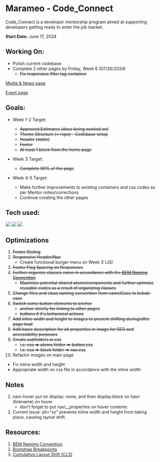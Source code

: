 # Marameo - Code_Connect

Code_Connect is a developer mentorship program aimed at supporting developers getting ready to enter the job market.

**Start Date:** June 17, 2024

## Working On:

- Polish current codebase
- Complete 2 other pages by Friday, Week 6 (07/26/2024)
  - <strike>Fix responsive filter tag container</strike>

[Media & News page](https://marameo-codeconnect.netlify.app/blocks/news-resource-page)

[Event page](https://marameo-codeconnect.netlify.app/blocks/events-page)

## Goals:

- Week 1-2 Target:

  - <strike>Approved Estimates (docs being worked on)</strike>
  - <strike>Theme Structure (+ repo) - Codebase setup</strike>
  - <strike>Header (static)</strike>
  - <strike>Footer</strike>
  - <strike>At least 1 block from the home page</strike>

- Week 3 Target:

  - <strike>Complete 90% of the page</strike>

- Week 4-5 Target:
  - Make further improvements to existing containers and css codes as per Mentor notes/corrections
  - Continue creating the other pages

## Tech used:

<img src="https://img.shields.io/badge/HTML5%20-%20?style=plastic&logo=html5&label=%E2%94%82&labelColor=rgba(15%2C%2066%2C%20110%2C%200.9)&color=rgba(20%2C%20132%2C%20167%2C%200.9)"> <img src="https://img.shields.io/badge/CSS3%20-%20?style=plastic&logo=css3&label=%E2%94%82&labelColor=rgba(15%2C%2066%2C%20110%2C%200.9)&color=rgba(20%2C%20132%2C%20167%2C%200.9)"/> <img src="https://img.shields.io/badge/JavaScript%20-%20?style=plastic&logo=javascript&label=%E2%94%82&labelColor=rgba(15%2C%2066%2C%20110%2C%200.9)&color=rgba(20%2C%20132%2C%20167%2C%200.9)"/>

## Optimizations

1. <strike>Footer Styling</strike>
2. <strike>Responsive Header/Nav</strike>
   - Create functional burger menu on Week 3 (JS)
3. <strike>Footer Flag Spacing on Responsive</strike>
4. <strike>Further organize classes name in accordance with the [BEM Naming Convention](https://getbem.com/naming/)</strike>
   - <strike>Maximize potential shared atoms/components and further optimize reusable codes as a result of organizing classes</strike>
5. <strike>Change files and class naming convention from camelCase to kebab-case</strike>
6. <strike>Switch some button elements to anchor</strike>
   - <strike>anchor strictly for linking to other pages</strike>
   - <strike>buttons if it's behavioral actions</strike>
7. <strike>Add inline width and height to images to prevent shifting during/after page load</strike>
8. <strike>Add basic description for alt properties in image for SEO and accessibility purposes</strike>
9. <strike>Create subfolders in css</strike>
   - <strike>i.e. css => atoms folder => button.css</strike>
   - <strike>i.e. css => block folder => nav.css</strike>
10. Refactor images on main page

- Fix inline width and height
- Appropriate width on css file in accordance with the inline width

## Notes

1. navi-hover put on display: none, and then display:block on havi-(linkname) on hover
   - don't forget to put navi\_\_properties on hover contents
2. Current issue: alt="xx" prevents inline width and height from taking place, causing layout shift.

## Resources:

1. [BEM Naming Convention](https://getbem.com/naming/)
2. [Bootstrap Breakpoints](https://getbootstrap.com/docs/5.0/layout/breakpoints/)
3. [Cumulative Layout Shift (CLS)](https://web.dev/articles/cls)
